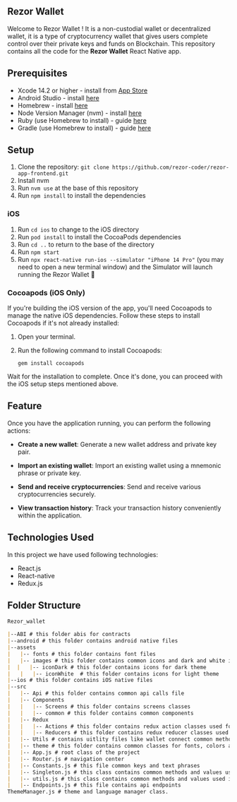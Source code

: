 
## Rezor Wallet
Welcome to Rezor Wallet ! It is a non-custodial wallet or decentralized wallet, it is a type of cryptocurrency wallet that gives users complete control over their private keys and funds on Blockchain.
This repository contains all the code for the **Rezor Wallet** React Native app. 


## Prerequisites
* Xcode 14.2 or higher - install from [App Store](https://apps.apple.com/gb/app/xcode/id497799835?mt=12)
* Android Studio - install [here](https://developer.android.com/studio)
* Homebrew - install [here](https://brew.sh/)
* Node Version Manager (nvm) - install [here](https://github.com/nvm-sh/nvm/blob/master/README.md#installing-and-updating)
* Ruby (use Homebrew to install) - guide [here](https://formulae.brew.sh/formula/ruby)
* Gradle (use Homebrew to install) - guide [here](https://formulae.brew.sh/formula/gradle)

## Setup
1. Clone the repository: `git clone https://github.com/rezor-coder/rezor-app-frontend.git`
2. Install nvm
3. Run `nvm use` at the base of this repository
4. Run `npm install` to install the dependencies

### iOS

1. Run `cd ios` to change to the iOS directory
2. Run `pod install` to install the CocoaPods dependencies
3. Run `cd ..` to return to the base of the directory
4. Run `npm start`
5. Run `npx react-native run-ios --simulator "iPhone 14 Pro"` (you may need to open a new terminal window) and the Simulator will launch running the Rezor Wallet 🎉

### Cocoapods (iOS Only)

If you're building the iOS version of the app, you'll need Cocoapods to manage the native iOS dependencies. Follow these steps to install Cocoapods if it's not already installed:

1. Open your terminal.
2. Run the following command to install Cocoapods:

   ```shell
   gem install cocoapods

Wait for the installation to complete. Once it's done, you can proceed with the iOS setup steps mentioned above.

## Feature

Once you have the application running, you can perform the following actions:

+ **Create a new wallet**: Generate a new wallet address and private key pair.

+ **Import an existing wallet**: Import an existing wallet using a mnemonic phrase or private key.

+ **Send and receive cryptocurrencies**: Send and receive various cryptocurrencies securely.

+ **View transaction history**: Track your transaction history conveniently within the application.


## Technologies Used

In this project we have used following technologies:

+ React.js
+ React-native
+ Redux.js

## Folder Structure

```md
Rezor_wallet

|--ABI # this folder abis for contracts
|--android # this folder contains android native files
|--assets 
|   |-- fonts # this folder contains font files
|   |-- images # this folder contains common icons and dark and white icons folder
|  |   |-- iconDark # this folder contains icons for dark theme
|   |   |-- iconWhite  # this folder contains icons for light theme
|--ios # this folder contains iOS native files
|--src
|   |-- Api # this folder contains common api calls file
|   |-- Components
|   |   |-- Screens # this folder contains screens classes
|   |   |-- common # this folder contains common components
|   |-- Redux 
|   |   |-- Actions # this folder contains redux action classes used for data management
|   |   |-- Reducers # this folder contains redux reducer classes used for data management
|   |-- Utils # contains uitlity files like wallet connect common methods, theme common methods and multisender abis
|   |-- theme # this folder contains common classes for fonts, colors and images
|   |-- App.js # root class of the project
|   |-- Router.js # navigation center
|   |-- Constants.js # this file common keys and text phrases 
|   |-- Singleton.js # this class contains common methods and values used inside project
|   |-- utils.js # this class contains common methods and values used inside project
|   |-- Endpoints.js # this file contains api endpoints
ThemeManager.js # theme and language manager class.
```



